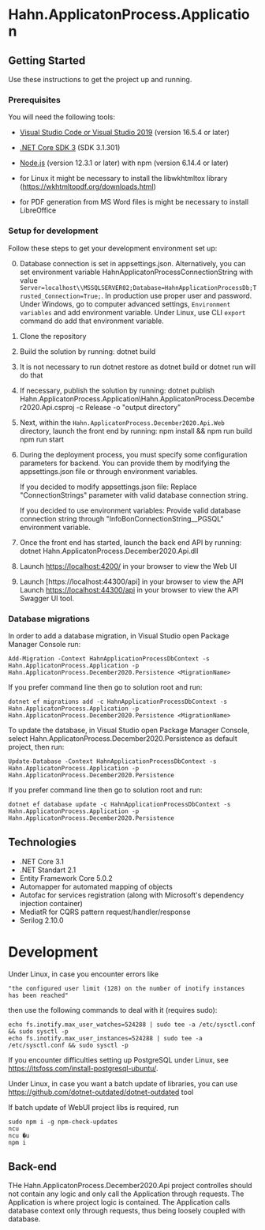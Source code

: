 # Hahn.ApplicatonProcess.Application
 
## Getting Started
Use these instructions to get the project up and running.

### Prerequisites
You will need the following tools:

* [Visual Studio Code or Visual Studio 2019](https://visualstudio.microsoft.com/vs/) (version 16.5.4 or later)
* [.NET Core SDK 3](https://dotnet.microsoft.com/download/dotnet-core/3.1) (SDK 3.1.301)
* [Node.js](https://nodejs.org/en/) (version 12.3.1 or later) with npm (version 6.14.4 or later)

* for Linux it might be necessary to install the libwkhtmltox library (https://wkhtmltopdf.org/downloads.html)
* for PDF generation from MS Word files is might be necessary to install LibreOffice

### Setup for development
Follow these steps to get your development environment set up:

  0. Database connection is set in appsettings.json. Alternatively, you can set environment variable HahnApplicatonProcessConnectionString with value `Server=localhost\\MSSQLSERVER02;Database=HahnApplicationProcessDb;Trusted_Connection=True;`. 
     In production use proper user and password.
     Under Windows, go to computer advanced settings, `Environment variables` and add environment variable. Under Linux, use CLI `export` command do add that environment variable.
  1. Clone the repository
  2. Build the solution by running:
     dotnet build
  3. It is not necessary to run dotnet restore as dotnet build or dotnet run will do that 
  4. If necessary, publish the solution by running:
     dotnet publish Hahn.ApplicatonProcess.Application\Hahn.ApplicatonProcess.December2020.Api.csproj -c Release -o "output directory"

  5. Next, within the `Hahn.ApplicatonProcess.December2020.Api.Web` directory, launch the front end by running:
     npm install && npm run build
     npm run start

  6. During the deployment process, you must specify some configuration parameters for backend.
     You can provide them by modifying the appsettings.json file or through environment variables.
     
     If you decided to modify appsettings.json file:
     Replace "ConnectionStrings" parameter with valid database connection string.

     If you decided to use environment variables:
     Provide valid database connection string through "InfoBonConnectionString__PGSQL" environment variable.

  7. Once the front end has started, launch the back end API by running:
     dotnet Hahn.ApplicatonProcess.December2020.Api.dll

  8. Launch [https://localhost:4200/](http://localhost:4200/) in your browser to view the Web UI
  
  10. Launch [https://localhost:44300/api] in your browser to view the API
  Launch [https://localhost:44300/api](https://localhost:44300/swagger/v1/swagger.json) in your browser to view the API Swagger UI tool.

### Database migrations
In order to add a database migration, in Visual Studio open Package Manager Console run:
```
Add-Migration -Context HahnApplicationProcessDbContext -s Hahn.ApplicatonProcess.Application -p Hahn.ApplicatonProcess.December2020.Persistence <MigrationName>
```

If you prefer command line then go to solution root and run:
```
dotnet ef migrations add -c HahnApplicationProcessDbContext -s Hahn.ApplicatonProcess.Application -p Hahn.ApplicatonProcess.December2020.Persistence <MigrationName>
```

To update the database, in Visual Studio open Package Manager Console, select Hahn.ApplicatonProcess.December2020.Persistence as default project, then run:
```
Update-Database -Context HahnApplicationProcessDbContext -s Hahn.ApplicatonProcess.Application -p Hahn.ApplicatonProcess.December2020.Persistence
```

If you prefer command line then go to solution root and run:
```
dotnet ef database update -c HahnApplicationProcessDbContext -s Hahn.ApplicatonProcess.Application -p Hahn.ApplicatonProcess.December2020.Persistence
```

## Technologies
* .NET Core 3.1
* .NET Standart 2.1
* Entity Framework Core 5.0.2
* Automapper for automated mapping of objects
* Autofac for services registration (along with Microsoft's dependency injection container)
* MediatR for CQRS pattern request/handler/response
* Serilog 2.10.0


# Development
Under Linux, in case you encounter errors like 
```
"the configured user limit (128) on the number of inotify instances has been reached"
```

then use the following commands to deal with it (requires sudo):
```
echo fs.inotify.max_user_watches=524288 | sudo tee -a /etc/sysctl.conf && sudo sysctl -p
echo fs.inotify.max_user_instances=524288 | sudo tee -a /etc/sysctl.conf && sudo sysctl -p
```

If you encounter difficulties setting up PostgreSQL under Linux, see https://itsfoss.com/install-postgresql-ubuntu/.

Under Linux, in case you want a batch update of libraries, you can use https://github.com/dotnet-outdated/dotnet-outdated tool

If batch update of WebUI project libs is required, run
```
sudo npm i -g npm-check-updates
ncu
ncu �u
npm i
```



## Back-end

THe Hahn.ApplicatonProcess.December2020.Api project controlles should not contain any logic and only call the Application through requests.
The Application is where project logic is contained.
The Application calls database context only through requests, thus being loosely coupled with database.

